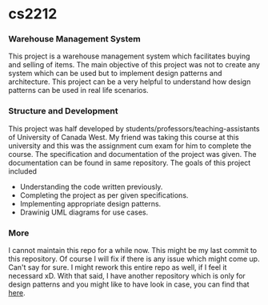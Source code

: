 # cs2212
### Warehouse Management System  
This project is a warehouse management system which facilitates buying and selling of items. The main objective of this project was not to create any system which can be used but to implement design patterns and architecture. This project can be a very helpful to understand how design patterns can be used in real life scenarios.

### Structure and Development
This project was half developed by students/professors/teaching-assistants of University of Canada West. My friend was taking this course at this university and this was the assignment cum exam for him to complete the course. The specification and documentation of the project was given. The documentation can be found in same repository. 
The goals of this project included
<ul>
  <li>Understanding the code written previously.</li>
  <li>Completing the project as per given specifications.</li>
  <li>Implementing appropriate design patterns.</li>
  <li>Drawinig UML diagrams for use cases.</li>
</ul>


### More
I cannot maintain this repo for a while now. This might be my last commit to this repository. Of course I will fix if there is any issue which might come up. Can't say for sure. I might rework this entire repo as well, if I feel it necessard xD. With that said, I have another repository which is only for design patterns and you might like to have look in case, you can find that [here](https://github.com/NikhilMJagtap/DesignPatternsInCpp).
